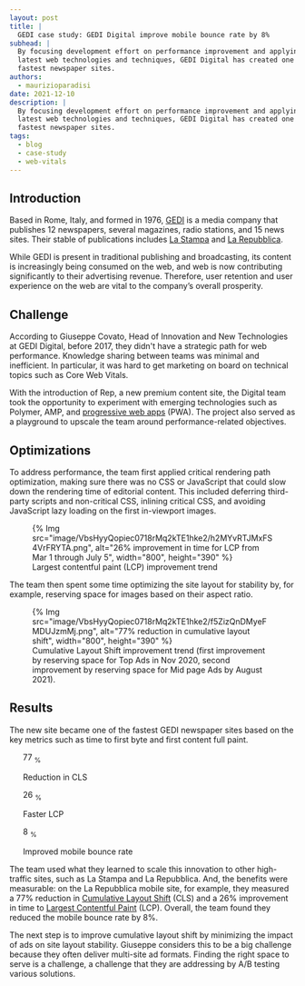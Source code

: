 ```yaml
---
layout: post
title: |
  GEDI case study: GEDI Digital improve mobile bounce rate by 8%
subhead: |
  By focusing development effort on performance improvement and applying the
  latest web technologies and techniques, GEDI Digital has created one of the
  fastest newspaper sites.
authors:
  - maurizioparadisi
date: 2021-12-10
description: |
  By focusing development effort on performance improvement and applying the
  latest web technologies and techniques, GEDI Digital has created one of the
  fastest newspaper sites.
tags:
  - blog
  - case-study
  - web-vitals
---
```


## Introduction

Based in Rome, Italy, and formed in 1976, [GEDI](http://www.gedispa.it/) is a
media company that publishes 12 newspapers, several magazines, radio stations,
and 15 news sites. Their stable of publications includes
[La Stampa](https://www.lastampa.it/) and
[La Repubblica](https://www.repubblica.it/).

While GEDI is present in traditional publishing and broadcasting, its content
is increasingly being consumed on the web, and web is now contributing
significantly to their advertising revenue. Therefore, user retention and user
experience on the web are vital to the company’s overall prosperity.

## Challenge

According to Giuseppe Covato, Head of Innovation and New Technologies at GEDI
Digital, before 2017, they didn't have a strategic path for web performance.
Knowledge sharing between teams was minimal and inefficient. In particular, it
was hard to get marketing on board on technical topics such as Core Web Vitals.

With the introduction of Rep, a new premium content site, the Digital
team took the opportunity to experiment with emerging technologies such as
Polymer, AMP, and [progressive web apps](/progressive-web-apps/) (PWA). The
project also served as a playground to upscale the team around
performance-related objectives.

## Optimizations

To address performance, the team first applied critical rendering path
optimization, making sure there was no CSS or JavaScript that could slow down
the rendering time of editorial content.  This included deferring third-party
scripts and non-critical CSS, inlining critical CSS, and avoiding JavaScript
lazy loading on the first in-viewport images.

<figure>
{% Img src="image/VbsHyyQopiec0718rMq2kTE1hke2/h2MYvRTJMxFS4VrFRYTA.png",
   alt="26% improvement in time for LCP from Mar 1 through July 5",
   width="800", height="390"
%}
  <figcaption>
    Largest contentful paint (LCP) improvement trend
  </figcaption>
</figure>

The team then spent some time optimizing the site layout for stability by, for
example, reserving space for images based on their aspect ratio.

<figure>
{% 
   Img src="image/VbsHyyQopiec0718rMq2kTE1hke2/f5ZizQnDMyeFMDUJzmMj.png",
   alt="77% reduction in cumulative layout shift",
   width="800", height="390"
%}
  <figcaption>
    Cumulative Layout Shift improvement trend (first improvement by reserving space for Top Ads in Nov 2020, second improvement by reserving space for Mid page Ads by August 2021).
  </figcaption>
</figure>

## Results 

The new site became one of the fastest GEDI newspaper sites based on the key
metrics such as time to first byte and first content full paint.

<ul class="stats">
 <div class="stats__item">
   <p class="stats__figure">
     77
     <sub>%</sub>
   </p>
   <p>Reduction in CLS</p>
 </div>
 <div class="stats__item">
   <p class="stats__figure">
     26
     <sub>%</sub>
   </p>
   <p>Faster LCP</p>
 </div>
 <div class="stats__item">
   <p class="stats__figure">
     8
     <sub>%</sub>
   </p>
   <p>Improved mobile bounce rate</p>
 </div>
</ul>

The team used what they learned to scale this innovation to other high-traffic
sites, such as La Stampa and La Repubblica. And, the benefits were measurable:
on the La Repubblica mobile site, for example, they measured a 77% reduction
in [Cumulative Layout Shift](/cls/) (CLS) and a 26%  improvement in time to
[Largest Contentful Paint](/lcp/) (LCP). Overall, the team found they reduced
the mobile bounce rate by 8%.

The next step is to improve cumulative layout shift by minimizing the impact of
ads on site layout stability. Giuseppe considers this to be a big challenge
because they often deliver multi-site ad formats. Finding the right space to
serve is a challenge, a challenge that they are addressing by A/B testing
various solutions.  

